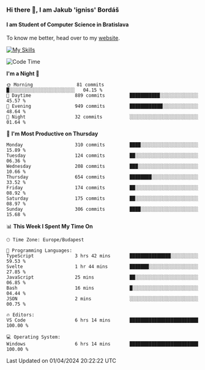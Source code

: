 ### Hi there 👋, I am Jakub 'igniss' Bordáš

#### I am Student of Computer Science in Bratislava
To know me better, head over to my [website](https://bordas.sk).

[![My Skills](https://skillicons.dev/icons?i=js,html,css,figma,svelte,java,kotlin,python,postgresql,typescript,nest,nodejs)](https://bordas.sk)


<!--START_SECTION:waka-->
![Code Time](http://img.shields.io/badge/Code%20Time-1%2C452%20hrs%2028%20mins-blue)

**I'm a Night 🦉** 

```text
🌞 Morning                81 commits          █░░░░░░░░░░░░░░░░░░░░░░░░   04.15 % 
🌆 Daytime                889 commits         ███████████░░░░░░░░░░░░░░   45.57 % 
🌃 Evening                949 commits         ████████████░░░░░░░░░░░░░   48.64 % 
🌙 Night                  32 commits          ░░░░░░░░░░░░░░░░░░░░░░░░░   01.64 % 
```
📅 **I'm Most Productive on Thursday** 

```text
Monday                   310 commits         ████░░░░░░░░░░░░░░░░░░░░░   15.89 % 
Tuesday                  124 commits         ██░░░░░░░░░░░░░░░░░░░░░░░   06.36 % 
Wednesday                208 commits         ███░░░░░░░░░░░░░░░░░░░░░░   10.66 % 
Thursday                 654 commits         ████████░░░░░░░░░░░░░░░░░   33.52 % 
Friday                   174 commits         ██░░░░░░░░░░░░░░░░░░░░░░░   08.92 % 
Saturday                 175 commits         ██░░░░░░░░░░░░░░░░░░░░░░░   08.97 % 
Sunday                   306 commits         ████░░░░░░░░░░░░░░░░░░░░░   15.68 % 
```


📊 **This Week I Spent My Time On** 

```text
🕑︎ Time Zone: Europe/Budapest

💬 Programming Languages: 
TypeScript               3 hrs 42 mins       ███████████████░░░░░░░░░░   59.53 % 
Svelte                   1 hr 44 mins        ███████░░░░░░░░░░░░░░░░░░   27.85 % 
JavaScript               25 mins             ██░░░░░░░░░░░░░░░░░░░░░░░   06.85 % 
Bash                     16 mins             █░░░░░░░░░░░░░░░░░░░░░░░░   04.44 % 
JSON                     2 mins              ░░░░░░░░░░░░░░░░░░░░░░░░░   00.75 % 

🔥 Editors: 
VS Code                  6 hrs 14 mins       █████████████████████████   100.00 % 

💻 Operating System: 
Windows                  6 hrs 14 mins       █████████████████████████   100.00 % 
```


 Last Updated on 01/04/2024 20:22:22 UTC
<!--END_SECTION:waka-->

